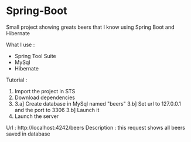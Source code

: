 # Spring-Boot

Small project showing greats beers that I know using Spring Boot and Hibernate

What I use : 
  - Spring Tool Suite
  - MySql
  - Hibernate

Tutorial : 
1) Import the project in STS
2) Download dependencies
3) 3.a] Create database in MySql named "beers" 
   3.b] Set url to 127.0.0.1 and the port to 3306
   3.b] Launch it
4) Launch the server



Url : http://localhost:4242/beers
Description : this request shows all beers saved in database
